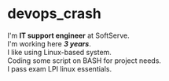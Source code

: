 # devops_crash

I'm **IT support engineer** at SoftServe.\
I'm working here **_3 years_**.\
I like using Linux-based system.\
Coding some script on BASH for project needs.\
I pass exam LPI linux essentials.
